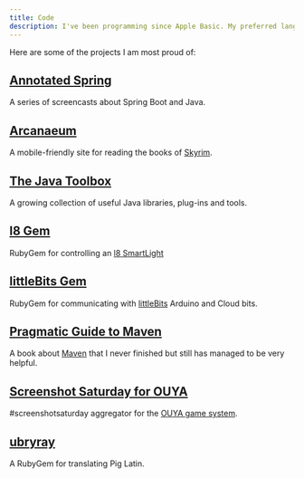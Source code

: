 ```yaml
---
title: Code
description: I've been programming since Apple Basic. My preferred languages are Java & Ruby. The best way to see what I'm up to is to check <a href="https://github.com/spilth">my GitHub profile</a>.
---
```


Here are some of the projects I am most proud of:

## [Annotated Spring](http://www.annotatedspring.com)

A series of screencasts about Spring Boot and Java.

## [Arcanaeum](https://github.com/spilth/arcanaeum)

A mobile-friendly site for reading the books of [Skyrim](http://www.elderscrolls.com/skyrim/).

## [The Java Toolbox](http://www.java-toolbox.com)

A growing collection of useful Java libraries, plug-ins and tools.

## [l8 Gem](https://github.com/spilth/l8)

RubyGem for controlling an [l8 SmartLight](http://l8smartlight.com)

## [littleBits Gem](https://github.com/spilth/little_bits)

RubyGem for communicating with [littleBits](http://littlebits.cc) Arduino and Cloud bits.

## [Pragmatic Guide to Maven](https://www.gitbook.com/book/spilth/pragmatic-guide-to-maven-3)

A book about [Maven](https://maven.apache.org) that I never finished but still has managed to be very helpful.

## [Screenshot Saturday for OUYA](https://github.com/spilth/screenshotsaturday-ouya)

\#screenshotsaturday aggregator for the [OUYA game system](https://www.ouya.tv).

## [ubryray](https://github.com/spilth/ubyray)

A RubyGem for translating Pig Latin.

